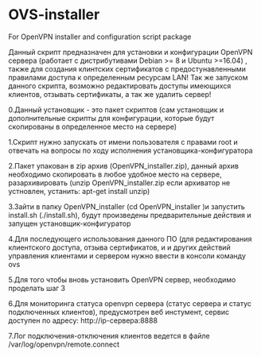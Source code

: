 # OVS-installer
For OpenVPN installer and configuration script package

Данный скрипт предназначен для установки и конфигурации OpenVPN сервера (работает с дистрибутивами Debian >= 8 и Ubuntu >=16.04) , 
также для создания клинтских сертификатов с предостунавленными правилами доступа
к определенным ресурсам LAN!
Так же запуском данного скрипта, возможно редактировать доступы имеющихся клиентов,
отзывать сертификаты, а так же удалить сервер!

0.Данный установщик - это пакет скриптов (сам установщик и дополнительные скрипты для конфигурации, которые будут скопированы в определенное место на сервере)

1.Скрипт нужно запускать от имени пользователя с правами root и отвечать на вопросы по ходу исполнения установщика-конфигуратора

2.Пакет упакован в zip архив (OpenVPN_installer.zip), данный архив необходимо скопировать в любое удобное место на сервере, разархивировать (unzip OpenVPN_installer.zip 
если архиватор не устновлен, устанить: apt-get install unzip)

3.Зайти в папку OpenVPN_installer (cd OpenVPN_installer )и запустить install.sh (./install.sh), будут произведены предварительные действия и запущен установщик-конфигуратор

4.Для последующего использования данного ПО (для редактирования клиентского доступа, отзыва сертификатов, и и других действий управления клиентами и сервером нужно ввести в консоли команду ovs

5.Для того чтобы вновь установить OpenVPN сервер, необходимо проделать шаг 3 

6.Для мониторинга статуса openvpn сервера (статус сервера и статус подключенных клиентов), предусмотрен веб инстумент, сервис доступен по адресу:
http://ip-сервера:8888

7.Лог подключения-отключения клиентов ведется в файле /var/log/openvpn/remote.connect
